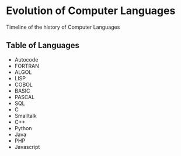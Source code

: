 # Evolution of Computer Languages 

Timeline of the history of Computer Languages 

## Table of Languages  
* Autocode
* FORTRAN
* ALGOL
* LISP
* COBOL
* BASIC
* PASCAL
* SQL
* C
* Smalltalk
* C++
* Python
* Java
* PHP
* Javascript